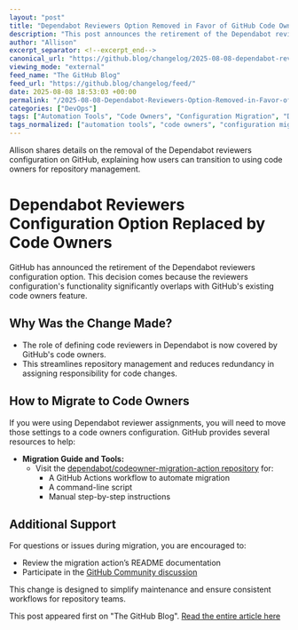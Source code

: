 ```yaml
---
layout: "post"
title: "Dependabot Reviewers Option Removed in Favor of GitHub Code Owners"
description: "This post announces the retirement of the Dependabot reviewers configuration option on GitHub, highlighting that its functionality now overlaps with GitHub code owners. The article provides guidance for migrating Dependabot reviewer assignments to code owners, including workflow tools and detailed instructions for users making this transition."
author: "Allison"
excerpt_separator: <!--excerpt_end-->
canonical_url: "https://github.blog/changelog/2025-08-08-dependabot-reviewers-configuration-option-is-replaced-by-code-owners"
viewing_mode: "external"
feed_name: "The GitHub Blog"
feed_url: "https://github.blog/changelog/feed/"
date: 2025-08-08 18:53:03 +00:00
permalink: "/2025-08-08-Dependabot-Reviewers-Option-Removed-in-Favor-of-GitHub-Code-Owners.html"
categories: ["DevOps"]
tags: ["Automation Tools", "Code Owners", "Configuration Migration", "Dependabot", "DevOps", "GitHub", "GitHub Actions", "News", "Open Source Tools", "Repository Management", "Repository Settings", "Workflow Automation"]
tags_normalized: ["automation tools", "code owners", "configuration migration", "dependabot", "devops", "github", "github actions", "news", "open source tools", "repository management", "repository settings", "workflow automation"]
---
```


Allison shares details on the removal of the Dependabot reviewers configuration on GitHub, explaining how users can transition to using code owners for repository management.<!--excerpt_end-->

# Dependabot Reviewers Configuration Option Replaced by Code Owners

GitHub has announced the retirement of the Dependabot reviewers configuration option. This decision comes because the reviewers configuration's functionality significantly overlaps with GitHub's existing code owners feature.

## Why Was the Change Made?

- The role of defining code reviewers in Dependabot is now covered by GitHub's code owners.
- This streamlines repository management and reduces redundancy in assigning responsibility for code changes.

## How to Migrate to Code Owners

If you were using Dependabot reviewer assignments, you will need to move those settings to a code owners configuration. GitHub provides several resources to help:

- **Migration Guide and Tools:**
  - Visit the [dependabot/codeowner-migration-action repository](https://github.com/dependabot/codeowner-migration-action) for:
    - A GitHub Actions workflow to automate migration
    - A command-line script
    - Manual step-by-step instructions

## Additional Support

For questions or issues during migration, you are encouraged to:

- Review the migration action’s README documentation
- Participate in the [GitHub Community discussion](https://github.com/orgs/community/discussions)

This change is designed to simplify maintenance and ensure consistent workflows for repository teams.

This post appeared first on "The GitHub Blog". [Read the entire article here](https://github.blog/changelog/2025-08-08-dependabot-reviewers-configuration-option-is-replaced-by-code-owners)
